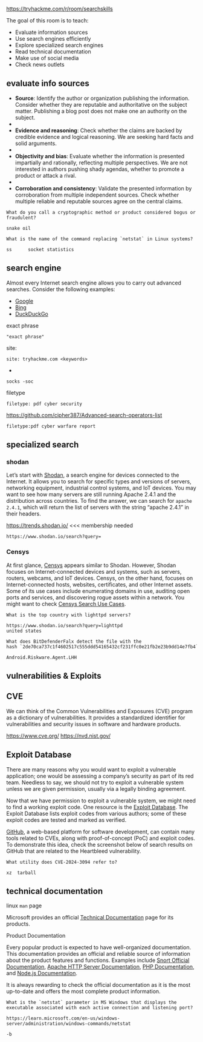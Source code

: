 
https://tryhackme.com/r/room/searchskills

The goal of this room is to teach:
- Evaluate information sources
- Use search engines efficiently
- Explore specialized search engines
- Read technical documentation
- Make use of social media
- Check news outlets

## evaluate info sources

- **Source**: Identify the author or organization publishing the information. Consider whether they are reputable and authoritative on the subject matter. Publishing a blog post does not make one an authority on the subject.
- 
- **Evidence and reasoning**: Check whether the claims are backed by credible evidence and logical reasoning. We are seeking hard facts and solid arguments.
- 
- **Objectivity and bias**: Evaluate whether the information is presented impartially and rationally, reflecting multiple perspectives. We are not interested in authors pushing shady agendas, whether to promote a product or attack a rival.
- 
- **Corroboration and consistency**: Validate the presented information by corroboration from multiple independent sources. Check whether multiple reliable and reputable sources agree on the central claims.


```
What do you call a cryptographic method or product considered bogus or fraudulent?

snake oil

What is the name of the command replacing `netstat` in Linux systems?

ss      socket statistics
```



## search engine 

Almost every Internet search engine allows you to carry out advanced searches. Consider the following examples:

- [Google](https://www.google.com/advanced_search)
- [Bing](https://support.microsoft.com/en-us/topic/advanced-search-options-b92e25f1-0085-4271-bdf9-14aaea720930)
- [DuckDuckGo](https://duckduckgo.com/duckduckgo-help-pages/results/syntax/)

exact phrase 
```
"exact phrase"
```
site:
```
site: tryhackme.com <keywords>
```
-
```
socks -soc
```
filetype
```
filetype: pdf cyber security
```

https://github.com/cipher387/Advanced-search-operators-list

```
filetype:pdf cyber warfare report

```


## specialized search

### shodan 

Let’s start with [Shodan](https://www.shodan.io/), a search engine for devices connected to the Internet. It allows you to search for specific types and versions of servers, networking equipment, industrial control systems, and IoT devices. You may want to see how many servers are still running Apache 2.4.1 and the distribution across countries. To find the answer, we can search for `apache 2.4.1`, which will return the list of servers with the string “apache 2.4.1” in their headers.

https://trends.shodan.io/ <<< membership needed

` https://www.shodan.io/search?query= `

### Censys

At first glance, [Censys](https://search.censys.io/) appears similar to Shodan. However, Shodan focuses on Internet-connected devices and systems, such as servers, routers, webcams, and IoT devices. Censys, on the other hand, focuses on Internet-connected hosts, websites, certificates, and other Internet assets. Some of its use cases include enumerating domains in use, auditing open ports and services, and discovering rogue assets within a network. You might want to check [Censys Search Use Cases](https://support.censys.io/hc/en-us/articles/20720064229140-Censys-Search-Use-Cases).


```
What is the top country with lighttpd servers?

https://www.shodan.io/search?query=lighttpd
united states

What does BitDefenderFalx detect the file with the hash `2de70ca737c1f4602517c555ddd54165432cf231ffc0e21fb2e23b9dd14e7fb4` as?

Android.Riskware.Agent.LHH
```


## vulnerabilities & Exploits 

## CVE

We can think of the Common Vulnerabilities and Exposures (CVE) program as a dictionary of vulnerabilities. It provides a standardized identifier for vulnerabilities and security issues in software and hardware products.

https://www.cve.org/
https://nvd.nist.gov/

## Exploit Database

There are many reasons why you would want to exploit a vulnerable application; one would be assessing a company’s security as part of its red team. Needless to say, we should not try to exploit a vulnerable system unless we are given permission, usually via a legally binding agreement.

Now that we have permission to exploit a vulnerable system, we might need to find a working exploit code. One resource is the [Exploit Database](https://www.exploit-db.com/). The Exploit Database lists exploit codes from various authors; some of these exploit codes are tested and marked as verified.


[GitHub](https://github.com/), a web-based platform for software development, can contain many tools related to CVEs, along with proof-of-concept (PoC) and exploit codes. To demonstrate this idea, check the screenshot below of search results on GitHub that are related to the Heartbleed vulnerability.


```
What utility does CVE-2024-3094 refer to?

xz  tarball
```


## technical documentation

linux `man` page 

Microsoft provides an official [Technical Documentation](https://learn.microsoft.com/) page for its products.

Product Documentation

Every popular product is expected to have well-organized documentation. This documentation provides an official and reliable source of information about the product features and functions. Examples include [Snort Official Documentation](https://www.snort.org/documents), [Apache HTTP Server Documentation](https://httpd.apache.org/docs/), [PHP Documentation](https://www.php.net/manual/en/index.php), and [Node.js Documentation](https://nodejs.org/docs/latest/api/).

It is always rewarding to check the official documentation as it is the most up-to-date and offers the most complete product information.

```
What is the `netstat` parameter in MS Windows that displays the executable associated with each active connection and listening port?

https://learn.microsoft.com/en-us/windows-server/administration/windows-commands/netstat

-b
```

















